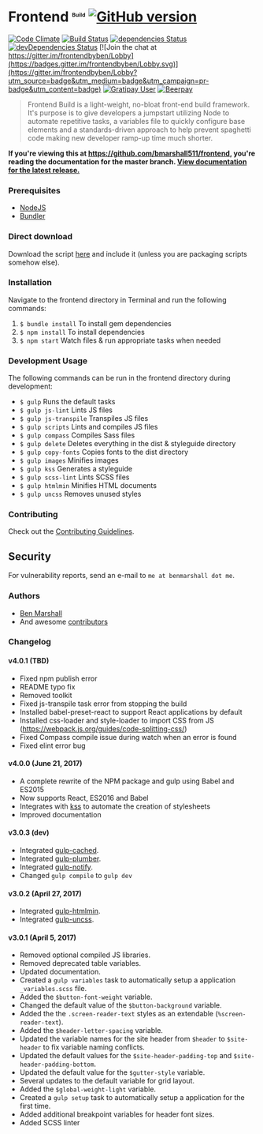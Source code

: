 # Frontend <sup style="font-size: 0.6875rem; vertical-align: super;">Build</sup> [![GitHub version](https://badge.fury.io/gh/bmarshall511%2Ffrontend.svg)](https://badge.fury.io/gh/bmarshall511%2Ffrontend)
[![Code Climate](https://codeclimate.com/github/bmarshall511/frontend.svg)](https://codeclimate.com/github/bmarshall511/frontend)
[![Build Status](https://travis-ci.org/bmarshall511/frontend.svg?branch=master)](https://travis-ci.org/bmarshall511/frontend)
[![dependencies Status](https://david-dm.org/bmarshall511/frontend/status.svg)](https://david-dm.org/bmarshall511/frontend)
[![devDependencies Status](https://david-dm.org/bmarshall511/frontend/dev-status.svg)](https://david-dm.org/bmarshall511/frontend?type=dev)
[![Join the chat at https://gitter.im/frontendbyben/Lobby](https://badges.gitter.im/frontendbyben/Lobby.svg)](https://gitter.im/frontendbyben/Lobby?utm_source=badge&utm_medium=badge&utm_campaign=pr-badge&utm_content=badge)
[![Gratipay User](https://img.shields.io/gratipay/user/bmarshall511.svg)](https://gratipay.com/~bmarshall511/)
[![Beerpay](https://beerpay.io/bmarshall511/frontend/badge.svg?style=flat)](https://beerpay.io/bmarshall511/frontend)

> Frontend Build is a light-weight, no-bloat front-end build framework. It's purpose is to give developers a jumpstart utilizing Node to automate repetitive tasks, a variables file to quickly configure base elements and a standards-driven approach to help prevent spaghetti code making new developer ramp-up time much shorter.

**If you're viewing this at https://github.com/bmarshall511/frontend, you're reading the documentation for the master branch.
[View documentation for the latest release.](https://github.com/bmarshall511/frontend/tree/latest#readme)**

### Prerequisites
- [NodeJS](http://nodejs.org/download/)
- [Bundler](http://bundler.io)

### Direct download

Download the script [here](https://github.com/bmarshall511/frontend/archive/latest.zip) and include it (unless you are packaging scripts somehow else).

### Installation

Navigate to the frontend directory in Terminal and run the following commands:

1. ```$ bundle install``` To install gem dependencies
2. ```$ npm install``` To install dependencies
3. ```$ npm start``` Watch files &amp; run appropriate tasks when needed

### Development Usage

The following commands can be run in the frontend directory during development:

- ```$ gulp``` Runs the default tasks
- ```$ gulp js-lint``` Lints JS files
- ```$ gulp js-transpile``` Transpiles JS files
- ```$ gulp scripts``` Lints and compiles JS files
- ```$ gulp compass``` Compiles Sass files
- ```$ gulp delete``` Deletes everything in the dist &amp; styleguide directory
- ```$ gulp copy-fonts``` Copies fonts to the dist directory
- ```$ gulp images``` Minifies images
- ```$ gulp kss``` Generates a styleguide
- ```$ gulp scss-lint``` Lints SCSS files
- ```$ gulp htmlmin``` Minifies HTML documents
- ```$ gulp uncss``` Removes unused styles

### Contributing

Check out the [Contributing Guidelines](CONTRIBUTING.md).

## Security

For vulnerability reports, send an e-mail to `me at benmarshall dot me`.

### Authors

* [Ben Marshall](https://github.com/bmarshall511)
* And awesome [contributors](https://github.com/bmarshall511/frontend/graphs/contributors)

### Changelog

#### v4.0.1 (TBD)
- Fixed npm publish error
- README typo fix
- Removed toolkit
- Fixed js-transpile task error from stopping the build
- Installed babel-preset-react to support React applications by default
- Installed css-loader and style-loader to import CSS from JS (https://webpack.js.org/guides/code-splitting-css/)
- Fixed Compass compile issue during watch when an error is found
- Fixed elint error bug

#### v4.0.0 (June 21, 2017)
- A complete rewrite of the NPM package and gulp using Babel and ES2015
- Now supports React, ES2016 and Babel
- Integrates with [kss](https://github.com/kss-node/kss-node) to automate the creation of stylesheets
- Improved documentation

#### v3.0.3 (dev)
- Integrated [gulp-cached](https://www.npmjs.com/package/gulp-cached).
- Integrated [gulp-plumber](https://www.npmjs.com/package/gulp-plumber).
- Integrated [gulp-notify](https://www.npmjs.com/package/gulp-notify).
- Changed ```gulp compile``` to ```gulp dev```

#### v3.0.2 (April 27, 2017)
- Integrated [gulp-htmlmin](https://www.npmjs.com/package/gulp-htmlmin).
- Integrated [gulp-uncss](https://www.npmjs.com/package/gulp-uncss).

#### v3.0.1 (April 5, 2017)
- Removed optional compiled JS libraries.
- Removed deprecated table variables.
- Updated documentation.
- Created a ```gulp variables``` task to automatically setup a application ```_variables.scss``` file.
- Added the ```$button-font-weight``` variable.
- Changed the default value of the ```$button-background``` variable.
- Added the the ```.screen-reader-text``` styles as an extendable (```%screen-reader-text```).
- Added the ```$header-letter-spacing``` variable.
- Updated the variable names for the site header from ```$header``` to ```$site-header``` to fix variable naming conflicts.
- Updated the default values for the ```$site-header-padding-top``` and ```$site-header-padding-bottom```.
- Updated the default value for the ```$gutter-style``` variable.
- Several updates to the default variable for grid layout.
- Added the ```$global-weight-light``` variable.
- Created a ```gulp setup``` task to automatically setup a application for the first time.
- Added additional breakpoint variables for header font sizes.
- Added SCSS linter
